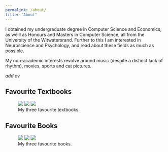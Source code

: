 ```yaml
---
permalink: /about/
title: "About"
---
```


I obtained my undergraduate degree in Computer Science and Economics, as welll as Honours and Masters in Computer Science, all from the University of the Witwatersrand. Further to this I am interested in Neuroscience and Psychology, and read about these fields as much as possible.

My non-academic interests revolve around music (despite a distinct lack of rhythm), movies, sports and cat pictures.

*add cv*

## Favourite Textbooks
<figure class="third">
  <a href="{{ site.baseurl }}/assets/images/jaynes.jpeg"><img src="{{ site.baseurl }}/assets/images/jaynes.jpeg"></a>
  <a href="{{ site.baseurl }}/assets/images/murphy.jpg"><img src="{{ site.baseurl }}/assets/images/murphy.jpg"></a>
  <a href="{{ site.baseurl }}/assets/images/deisenroth.jpeg"><img src="{{ site.baseurl }}/assets/images/deisenroth.jpeg"></a>
  <figcaption>My three favourite textbooks.</figcaption>
</figure>

## Favourite Books
<figure class="third">
  <a href="{{ site.baseurl }}/assets/images/aurelius.jpeg"><img src="{{ site.baseurl }}/assets/images/aurelius.jpeg"></a>
  <a href="{{ site.baseurl }}/assets/images/crocker.jpeg"><img src="{{ site.baseurl }}/assets/images/crocker.jpeg"></a>
  <a href="{{ site.baseurl }}/assets/images/kahneman.jpeg"><img src="{{ site.baseurl }}/assets/images/kahneman.jpeg"></a>
  <figcaption>My three favourite books.</figcaption>
</figure>
